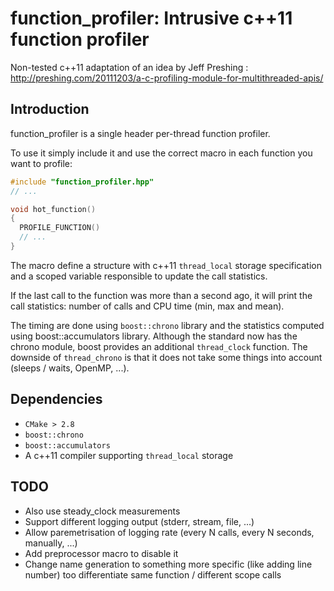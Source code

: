 # function_profiler: Intrusive c++11 function profiler

Non-tested c++11 adaptation of an idea by Jeff Preshing : http://preshing.com/20111203/a-c-profiling-module-for-multithreaded-apis/

## Introduction

function_profiler is a single header per-thread function profiler.

To use it simply include it and use the correct macro in each function you want to profile:

```c++
#include "function_profiler.hpp"
// ...

void hot_function()
{
  PROFILE_FUNCTION()
  // ...
}
```

The macro define a structure with c++11 `thread_local` storage specification and a scoped variable responsible to update the call statistics.

If the last call to the function was more than a second ago, it will print the call statistics: number of calls and CPU time (min, max and mean).

The timing are done using `boost::chrono` library and the statistics computed using boost::accumulators library. Although the standard now has the chrono module, boost provides an additional `thread_clock` function. The downside of `thread_chrono` is that it does not take some things into account (sleeps / waits, OpenMP, ...).

## Dependencies

- `CMake > 2.8`
- `boost::chrono`
- `boost::accumulators`
- A c++11 compiler supporting `thread_local` storage

## TODO

- Also use steady_clock measurements
- Support different logging output (stderr, stream, file, ...)
- Allow paremetrisation of logging rate (every N calls, every N seconds, manually, ...)
- Add preprocessor macro to disable it
- Change name generation to something more specific (like adding line number) too differentiate same function / different scope calls

